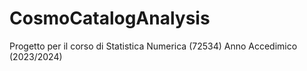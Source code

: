 # CosmoCatalogAnalysis
Progetto per il corso di Statistica Numerica (72534) Anno Accedimico (2023/2024)
